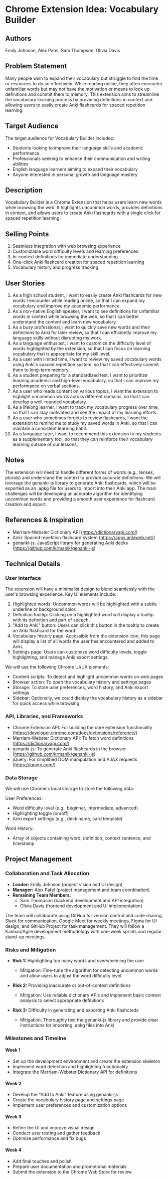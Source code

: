 # Chrome Extension Idea: Vocabulary Builder

## Authors

Emily Johnson, Alex Patel, Sam Thompson, Olivia Davis

## Problem Statement

Many people wish to expand their vocabulary but struggle to find the time or resources to do so effectively. While reading online, they often encounter unfamiliar words but may not have the motivation or means to look up definitions and commit them to memory. This extension aims to streamline the vocabulary learning process by providing definitions in context and allowing users to easily create Anki flashcards for spaced repetition learning.

## Target Audience

The target audience for Vocabulary Builder includes:

- Students looking to improve their language skills and academic performance
- Professionals seeking to enhance their communication and writing abilities
- English language learners aiming to expand their vocabulary
- Anyone interested in personal growth and language mastery

## Description

Vocabulary Builder is a Chrome Extension that helps users learn new words while browsing the web. It highlights uncommon words, provides definitions in context, and allows users to create Anki flashcards with a single click for spaced repetition learning.

## Selling Points

1. Seamless integration with web browsing experience
2. Customizable word difficulty levels and learning preferences
3. In-context definitions for immediate understanding
4. One-click Anki flashcard creation for spaced repetition learning
5. Vocabulary history and progress tracking

## User Stories

1. As a high school student, I want to easily create Anki flashcards for new words I encounter while reading online, so that I can expand my vocabulary and improve my academic performance.
2. As a non-native English speaker, I want to see definitions for unfamiliar words in context while browsing the web, so that I can better understand the content and learn new vocabulary.
3. As a busy professional, I want to quickly save new words and their definitions to Anki for later review, so that I can efficiently improve my language skills without disrupting my work.
4. As a language enthusiast, I want to customize the difficulty level of words highlighted by the extension, so that I can focus on learning vocabulary that is appropriate for my skill level.
5. As a user with limited time, I want to review my saved vocabulary words using Anki's spaced repetition system, so that I can effectively commit them to long-term memory.
6. As a student preparing for a standardized test, I want to prioritize learning academic and high-level vocabulary, so that I can improve my performance on verbal sections.
7. As a user who reads content on various topics, I want the extension to highlight uncommon words across different domains, so that I can develop a well-rounded vocabulary.
8. As a lifelong learner, I want to track my vocabulary progress over time, so that I can stay motivated and see the impact of my learning efforts.
9. As a user who sometimes forgets to review flashcards, I want the extension to remind me to study my saved words in Anki, so that I can maintain a consistent learning habit.
10. As a language tutor, I want to recommend this extension to my students as a supplementary tool, so that they can reinforce their vocabulary learning outside of our lessons.

## Notes

The extension will need to handle different forms of words (e.g., tenses, plurals) and understand the context to provide accurate definitions. We will leverage the genanki-js library to generate Anki flashcards, which will be exported as an .apkg file for users to import into their Anki app. The main challenges will be developing an accurate algorithm for identifying uncommon words and providing a smooth user experience for flashcard creation and export.

## References & Inspiration

- Merriam-Webster Dictionary API (https://dictionaryapi.com/)
- Anki: Spaced repetition flashcard system (https://apps.ankiweb.net/)
- genanki-js: JavaScript library for generating Anki decks (https://github.com/krmanik/genanki-js)

## Technical Details

### User Interface

The extension will have a minimalist design to blend seamlessly with the user's browsing experience. Key UI elements include:

1. Highlighted words: Uncommon words will be highlighted with a subtle underline or background color.
2. Definition tooltip: Clicking on a highlighted word will display a tooltip with its definition and part of speech.
3. "Add to Anki" button: Users can click this button in the tooltip to create an Anki flashcard for the word.
4. Vocabulary history page: Accessible from the extension icon, this page will display a list of all words the user has encountered and added to Anki.
5. Settings page: Users can customize word difficulty levels, toggle highlighting, and manage Anki export settings.

We will use the following Chrome UI/UX elements:

- Content scripts: To detect and highlight uncommon words on web pages
- Browser action: To open the vocabulary history and settings pages
- Storage: To store user preferences, word history, and Anki export settings
- Sidebar: Optionally, we could display the vocabulary history as a sidebar for quick access while browsing

### API, Libraries, and Frameworks

- Chrome Extension API: For building the core extension functionality (https://developer.chrome.com/docs/extensions/reference/)
- Merriam-Webster Dictionary API: To fetch word definitions (https://dictionaryapi.com/)
- genanki-js: To generate Anki flashcards in the browser (https://github.com/krmanik/genanki-js)
- jQuery: For simplified DOM manipulation and AJAX requests (https://jquery.com/)

### Data Storage

We will use Chrome's local storage to store the following data:

User Preferences:

- Word difficulty level (e.g., beginner, intermediate, advanced)
- Highlighting toggle (on/off)
- Anki export settings (e.g., deck name, card template)

Word History:

- Array of objects containing word, definition, context sentence, and timestamp

## Project Management

### Collaboration and Task Allocation

- **Leader:** Emily Johnson (project vision and UI design)
- **Manager:** Alex Patel (project management and team coordination)
- **Remaining Team Members:**
  - Sam Thompson (backend development and API integration)
  - Olivia Davis (frontend development and UI implementation)

The team will collaborate using GitHub for version control and code sharing, Slack for communication, Google Meet for weekly meetings, Figma for UI design, and GitHub Project for task management. They will follow a Kanban/Agile development methodology with one-week sprints and regular stand-up meetings.

### Risks and Mitigation

- **Risk 1:** Highlighting too many words and overwhelming the user
  - Mitigation: Fine-tune the algorithm for detecting uncommon words and allow users to adjust the word difficulty level

- **Risk 2:** Providing inaccurate or out-of-context definitions
  - Mitigation: Use reliable dictionary APIs and implement basic context analysis to select appropriate definitions

- **Risk 3:** Difficulty in generating and exporting Anki flashcards
  - Mitigation: Thoroughly test the genanki-js library and provide clear instructions for importing .apkg files into Anki

### Milestones and Timeline

#### Week 1

- Set up the development environment and create the extension skeleton
- Implement word detection and highlighting functionality
- Integrate the Merriam-Webster Dictionary API for definitions

#### Week 2

- Develop the "Add to Anki" feature using genanki-js
- Create the vocabulary history page and settings page
- Implement user preferences and customization options

#### Week 3

- Refine the UI and improve visual design
- Conduct user testing and gather feedback
- Optimize performance and fix bugs

#### Week 4

- Add final touches and polish
- Prepare user documentation and promotional materials
- Submit the extension to the Chrome Web Store for review
